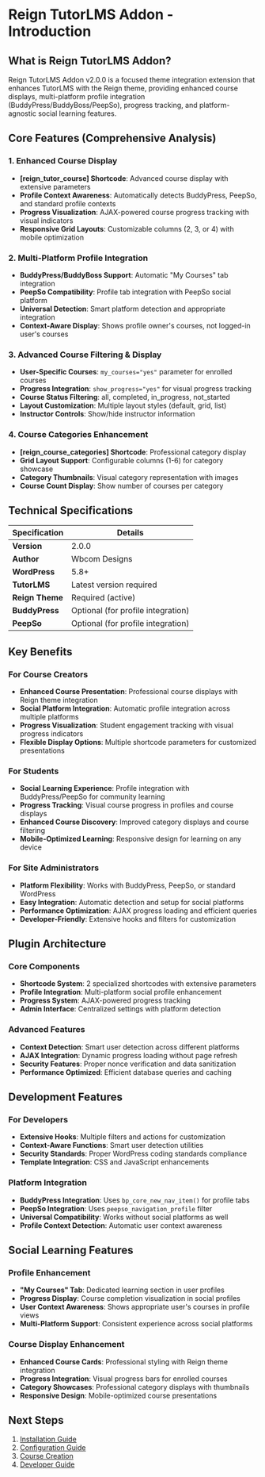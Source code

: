# Reign TutorLMS Addon - Introduction

## What is Reign TutorLMS Addon?

Reign TutorLMS Addon v2.0.0 is a focused theme integration extension that enhances TutorLMS with the Reign theme, providing enhanced course displays, multi-platform profile integration (BuddyPress/BuddyBoss/PeepSo), progress tracking, and platform-agnostic social learning features.

## Core Features (Comprehensive Analysis)

### 1. Enhanced Course Display
- **[reign_tutor_course] Shortcode**: Advanced course display with extensive parameters
- **Profile Context Awareness**: Automatically detects BuddyPress, PeepSo, and standard profile contexts
- **Progress Visualization**: AJAX-powered course progress tracking with visual indicators
- **Responsive Grid Layouts**: Customizable columns (2, 3, or 4) with mobile optimization

### 2. Multi-Platform Profile Integration
- **BuddyPress/BuddyBoss Support**: Automatic "My Courses" tab integration
- **PeepSo Compatibility**: Profile tab integration with PeepSo social platform
- **Universal Detection**: Smart platform detection and appropriate integration
- **Context-Aware Display**: Shows profile owner's courses, not logged-in user's courses

### 3. Advanced Course Filtering & Display
- **User-Specific Courses**: `my_courses="yes"` parameter for enrolled courses
- **Progress Integration**: `show_progress="yes"` for visual progress tracking
- **Course Status Filtering**: all, completed, in_progress, not_started
- **Layout Customization**: Multiple layout styles (default, grid, list)
- **Instructor Controls**: Show/hide instructor information

### 4. Course Categories Enhancement
- **[reign_course_categories] Shortcode**: Professional category display
- **Grid Layout Support**: Configurable columns (1-6) for category showcase
- **Category Thumbnails**: Visual category representation with images
- **Course Count Display**: Show number of courses per category

## Technical Specifications

| Specification | Details |
|--------------|----------|
| **Version** | 2.0.0 |
| **Author** | Wbcom Designs |
| **WordPress** | 5.8+ |
| **TutorLMS** | Latest version required |
| **Reign Theme** | Required (active) |
| **BuddyPress** | Optional (for profile integration) |
| **PeepSo** | Optional (for profile integration) |

## Key Benefits

### For Course Creators
- **Enhanced Course Presentation**: Professional course displays with Reign theme integration
- **Social Platform Integration**: Automatic profile integration across multiple platforms
- **Progress Visualization**: Student engagement tracking with visual progress indicators
- **Flexible Display Options**: Multiple shortcode parameters for customized presentations

### For Students
- **Social Learning Experience**: Profile integration with BuddyPress/PeepSo for community learning
- **Progress Tracking**: Visual course progress in profiles and course displays
- **Enhanced Course Discovery**: Improved category displays and course filtering
- **Mobile-Optimized Learning**: Responsive design for learning on any device

### For Site Administrators
- **Platform Flexibility**: Works with BuddyPress, PeepSo, or standard WordPress
- **Easy Integration**: Automatic detection and setup for social platforms
- **Performance Optimization**: AJAX progress loading and efficient queries
- **Developer-Friendly**: Extensive hooks and filters for customization

## Plugin Architecture

### Core Components
- **Shortcode System**: 2 specialized shortcodes with extensive parameters
- **Profile Integration**: Multi-platform social profile enhancement
- **Progress System**: AJAX-powered progress tracking
- **Admin Interface**: Centralized settings with platform detection

### Advanced Features
- **Context Detection**: Smart user detection across different platforms
- **AJAX Integration**: Dynamic progress loading without page refresh
- **Security Features**: Proper nonce verification and data sanitization
- **Performance Optimized**: Efficient database queries and caching

## Development Features

### For Developers
- **Extensive Hooks**: Multiple filters and actions for customization
- **Context-Aware Functions**: Smart user detection utilities
- **Security Standards**: Proper WordPress coding standards compliance
- **Template Integration**: CSS and JavaScript enhancements

### Platform Integration
- **BuddyPress Integration**: Uses `bp_core_new_nav_item()` for profile tabs
- **PeepSo Integration**: Uses `peepso_navigation_profile` filter
- **Universal Compatibility**: Works without social platforms as well
- **Profile Context Detection**: Automatic user context awareness

## Social Learning Features

### Profile Enhancement
- **"My Courses" Tab**: Dedicated learning section in user profiles
- **Progress Display**: Course completion visualization in social profiles
- **User Context Awareness**: Shows appropriate user's courses in profile views
- **Multi-Platform Support**: Consistent experience across social platforms

### Course Display Enhancement
- **Enhanced Course Cards**: Professional styling with Reign theme integration
- **Progress Integration**: Visual progress bars for enrolled courses
- **Category Showcases**: Professional category displays with thumbnails
- **Responsive Design**: Mobile-optimized course presentations

## Next Steps

1. [Installation Guide](02-installation-setup.md)
2. [Configuration Guide](03-configuration.md)
3. [Course Creation](04-course-creation.md)
4. [Developer Guide](05-developer-guide.md)